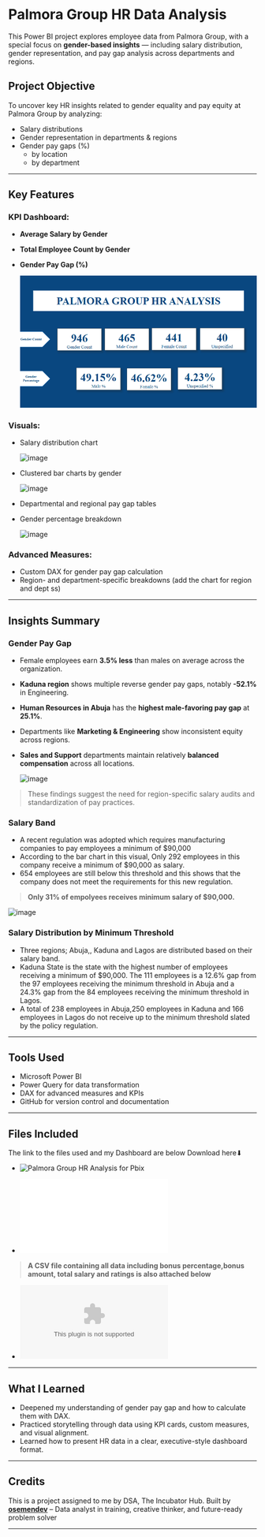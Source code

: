 #  Palmora Group HR Data Analysis

This Power BI project explores employee data from Palmora Group, with a special focus on **gender-based insights** — including salary distribution, gender representation, and pay gap analysis across departments and regions.

##  Project Objective

To uncover key HR insights related to gender equality and pay equity at Palmora Group by analyzing:

- Salary distributions
- Gender representation in departments & regions
- Gender pay gaps (%)
  - by location
  - by department 


---

## Key Features

### KPI Dashboard:
- **Average Salary by Gender**
- **Total Employee Count by Gender**
- **Gender Pay Gap (%)**

  ![KPI Cards](./palmora%20KPI.png)

 

### Visuals:
- Salary distribution chart
  
  ![image](https://github.com/user-attachments/assets/a14c3537-dcfb-4959-abbb-64d6f20cd1ed)

- Clustered bar charts by gender
  
  ![image](https://github.com/user-attachments/assets/6824841a-3b37-421e-81b8-a4f1da8f4dc7)

- Departmental and regional pay gap tables
- Gender percentage breakdown
  
  ![image](https://github.com/user-attachments/assets/c2f2766b-b0da-44ab-b32b-4a39cbc1cbdd)

  

### Advanced Measures:
- Custom DAX for gender pay gap calculation
- Region- and department-specific breakdowns
(add the chart for region and dept ss)
---

##  Insights Summary

### Gender Pay Gap

- Female employees earn **3.5% less** than males on average across the organization.
- **Kaduna region** shows multiple reverse gender pay gaps, notably **-52.1%** in Engineering.
- **Human Resources in Abuja** has the **highest male-favoring pay gap** at **25.1%**.
- Departments like **Marketing & Engineering** show inconsistent equity across regions.
- **Sales and Support** departments maintain relatively **balanced compensation** across all locations.

  <img width="597" alt="image" src="https://github.com/user-attachments/assets/f76ccc4b-7b2c-4de6-aae0-684ca3626662" />


> These findings suggest the need for region-specific salary audits and standardization of pay practices.

### Salary Band

- A recent regulation was adopted which requires manufacturing companies to pay 
employees a minimum of $90,000
- According to the bar chart in this visual, Only 292 employees in this company receive a minimum of $90,000 as salary. 
- 654 employees are still below this threshold and this shows that the company does not meet the requirements for this new regulation.
> **Only 31% of empolyees receives minimum salary of $90,000.**

![image](https://github.com/user-attachments/assets/21e662fc-f731-4cc5-9582-958e2f45866a)



### Salary Distribution by Minimum Threshold
- Three regions; Abuja,, Kaduna and Lagos are distributed based on their salary band. 
- Kaduna State is the state with the highest number of employees receiving a minimum of $90,000. The 111 employees is a 12.6% gap from the 97 employees receiving the minimum threshold in Abuja and a 24.3% gap from the 84 employees receiving the minimum threshold in Lagos.
- A total of 238 employees in Abuja,250 employees in Kaduna and 166 employees in Lagos  do not receive up to the minimum threshold slated by the policy regulation.


---

## Tools Used

- Microsoft Power BI
- Power Query for data transformation
- DAX for advanced measures and KPIs
- GitHub for version control and documentation

---

##  Files Included

The link to the files used and my Dashboard are below
Download here⬇

- ![Palmora Group HR Analysis for Pbix](PALMORA%20HR%20DATA.pbix)

- ![Palmora Group HR Analysis in PDF](PALMORA%20HR%20DATA.pdf)

> **A CSV file containing all data including bonus percentage,bonus amount, total salary and ratings is also attached below**

- ![Palmore Group Employee Data](Palmoria%20Group%20emp-data.csv)
---

## What I Learned

- Deepened my understanding of gender pay gap and how to calculate them with DAX.
- Practiced storytelling through data using KPI cards, custom measures, and visual alignment.
- Learned how to present HR data in a clear, executive-style dashboard format.

---

## Credits

This is a project assigned to me by DSA, The Incubator Hub. 
Built by **[osemendev](https://github.com/osemendev)** – Data analyst in training, creative thinker, and future-ready problem solver 

---
